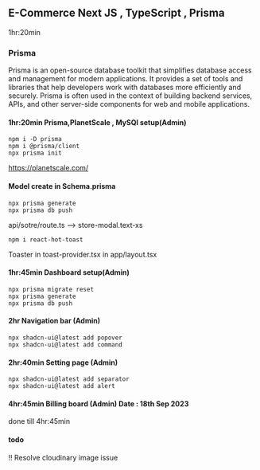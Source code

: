 ## E-Commerce Next JS , TypeScript , Prisma

1hr:20min

### Prisma

Prisma is an open-source database toolkit that simplifies database access and management for modern applications. It provides a set of tools and libraries that help developers work with databases more efficiently and securely. Prisma is often used in the context of building backend services, APIs, and other server-side components for web and mobile applications.

#### 1hr:20min Prisma,PlanetScale , MySQl setup(Admin)

```
npm i -D prisma
npm i @prisma/client
npx prisma init
```

https://planetscale.com/

#### Model create in Schema.prisma

```
npx prisma generate
npx prisma db push
```

api/sotre/route.ts --> store-modal.text-xs

```
npm i react-hot-toast
```

Toaster in toast-provider.tsx in app/layout.tsx

#### 1hr:45min Dashboard setup(Admin)

```
npx prisma migrate reset
npx prisma generate
npx prisma db push
```

#### 2hr Navigation bar (Admin)

```
npx shadcn-ui@latest add popover
npx shadcn-ui@latest add command
```

#### 2hr:40min Setting page (Admin)

```
npx shadcn-ui@latest add separator
npx shadcn-ui@latest add alert
```

#### 4hr:45min Billing board (Admin) Date : 18th Sep 2023

done till 4hr:45min

#### todo

!! Resolve cloudinary image issue
